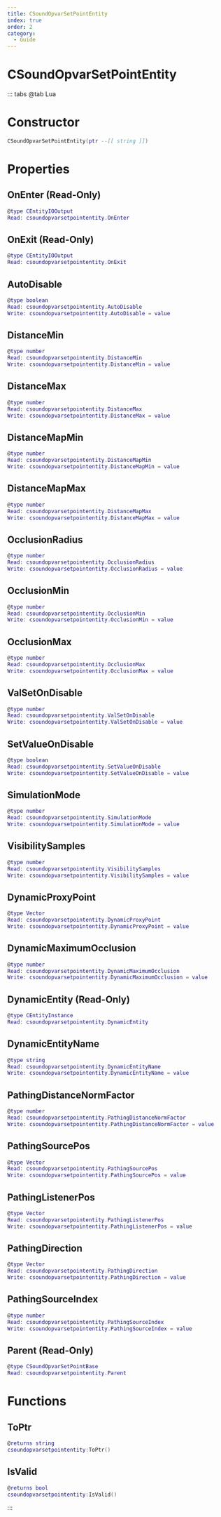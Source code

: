 ```yaml
---
title: CSoundOpvarSetPointEntity
index: true
order: 2
category:
  - Guide
---
```


# CSoundOpvarSetPointEntity

::: tabs
@tab Lua
# Constructor
```lua
CSoundOpvarSetPointEntity(ptr --[[ string ]])
```
# Properties
## OnEnter (Read-Only)
```lua
@type CEntityIOOutput
Read: csoundopvarsetpointentity.OnEnter
```
## OnExit (Read-Only)
```lua
@type CEntityIOOutput
Read: csoundopvarsetpointentity.OnExit
```
## AutoDisable 
```lua
@type boolean
Read: csoundopvarsetpointentity.AutoDisable
Write: csoundopvarsetpointentity.AutoDisable = value
```
## DistanceMin 
```lua
@type number
Read: csoundopvarsetpointentity.DistanceMin
Write: csoundopvarsetpointentity.DistanceMin = value
```
## DistanceMax 
```lua
@type number
Read: csoundopvarsetpointentity.DistanceMax
Write: csoundopvarsetpointentity.DistanceMax = value
```
## DistanceMapMin 
```lua
@type number
Read: csoundopvarsetpointentity.DistanceMapMin
Write: csoundopvarsetpointentity.DistanceMapMin = value
```
## DistanceMapMax 
```lua
@type number
Read: csoundopvarsetpointentity.DistanceMapMax
Write: csoundopvarsetpointentity.DistanceMapMax = value
```
## OcclusionRadius 
```lua
@type number
Read: csoundopvarsetpointentity.OcclusionRadius
Write: csoundopvarsetpointentity.OcclusionRadius = value
```
## OcclusionMin 
```lua
@type number
Read: csoundopvarsetpointentity.OcclusionMin
Write: csoundopvarsetpointentity.OcclusionMin = value
```
## OcclusionMax 
```lua
@type number
Read: csoundopvarsetpointentity.OcclusionMax
Write: csoundopvarsetpointentity.OcclusionMax = value
```
## ValSetOnDisable 
```lua
@type number
Read: csoundopvarsetpointentity.ValSetOnDisable
Write: csoundopvarsetpointentity.ValSetOnDisable = value
```
## SetValueOnDisable 
```lua
@type boolean
Read: csoundopvarsetpointentity.SetValueOnDisable
Write: csoundopvarsetpointentity.SetValueOnDisable = value
```
## SimulationMode 
```lua
@type number
Read: csoundopvarsetpointentity.SimulationMode
Write: csoundopvarsetpointentity.SimulationMode = value
```
## VisibilitySamples 
```lua
@type number
Read: csoundopvarsetpointentity.VisibilitySamples
Write: csoundopvarsetpointentity.VisibilitySamples = value
```
## DynamicProxyPoint 
```lua
@type Vector
Read: csoundopvarsetpointentity.DynamicProxyPoint
Write: csoundopvarsetpointentity.DynamicProxyPoint = value
```
## DynamicMaximumOcclusion 
```lua
@type number
Read: csoundopvarsetpointentity.DynamicMaximumOcclusion
Write: csoundopvarsetpointentity.DynamicMaximumOcclusion = value
```
## DynamicEntity (Read-Only)
```lua
@type CEntityInstance
Read: csoundopvarsetpointentity.DynamicEntity
```
## DynamicEntityName 
```lua
@type string
Read: csoundopvarsetpointentity.DynamicEntityName
Write: csoundopvarsetpointentity.DynamicEntityName = value
```
## PathingDistanceNormFactor 
```lua
@type number
Read: csoundopvarsetpointentity.PathingDistanceNormFactor
Write: csoundopvarsetpointentity.PathingDistanceNormFactor = value
```
## PathingSourcePos 
```lua
@type Vector
Read: csoundopvarsetpointentity.PathingSourcePos
Write: csoundopvarsetpointentity.PathingSourcePos = value
```
## PathingListenerPos 
```lua
@type Vector
Read: csoundopvarsetpointentity.PathingListenerPos
Write: csoundopvarsetpointentity.PathingListenerPos = value
```
## PathingDirection 
```lua
@type Vector
Read: csoundopvarsetpointentity.PathingDirection
Write: csoundopvarsetpointentity.PathingDirection = value
```
## PathingSourceIndex 
```lua
@type number
Read: csoundopvarsetpointentity.PathingSourceIndex
Write: csoundopvarsetpointentity.PathingSourceIndex = value
```
## Parent (Read-Only)
```lua
@type CSoundOpvarSetPointBase
Read: csoundopvarsetpointentity.Parent
```
# Functions
## ToPtr
```lua
@returns string
csoundopvarsetpointentity:ToPtr()
```
## IsValid
```lua
@returns bool
csoundopvarsetpointentity:IsValid()
```

:::